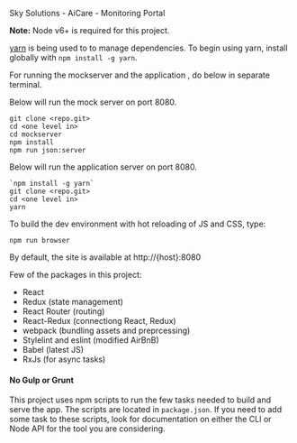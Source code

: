 Sky Solutions - AiCare - Monitoring Portal

**Note:** Node v6+ is required for this project.

[yarn](https://code.facebook.com/posts/1840075619545360) is being used to to manage dependencies. To begin using yarn, install globally with `npm install -g yarn`.

For running the mockserver and the application , do below in separate terminal. 

Below will run the mock server on port 8080.
```
git clone <repo.git>
cd <one level in>
cd mockserver
npm install
npm run json:server
```

Below will run the application server on port 8080.
```
`npm install -g yarn`
git clone <repo.git>
cd <one level in>
yarn
```


To build the dev environment with hot reloading of JS and CSS, type:

`npm run browser`

By default, the site is available at http://{host}:8080

Few of the packages in this project:

- React
- Redux (state management)
- React Router (routing)
- React-Redux (connectiong React, Redux)
- webpack (bundling assets and preprcessing)
- Stylelint and eslint (modified AirBnB)
- Babel (latest JS)
- RxJs (for async tasks)

#### No Gulp or Grunt
This project uses npm scripts to run the few tasks needed to build and serve the app. The scripts are located in `package.json`. If you need to add some task to these scripts, look for documentation on either the CLI or Node API for the tool you are considering.
